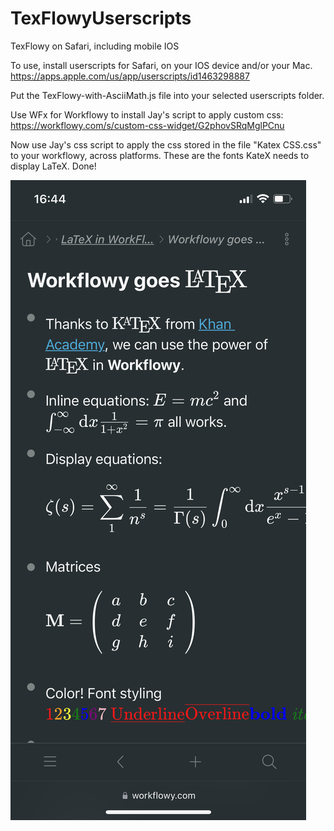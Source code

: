 # TexFlowyUserscripts
 TexFlowy on Safari, including mobile IOS

 To use, install userscripts for Safari, on your IOS device and/or your Mac.
 https://apps.apple.com/us/app/userscripts/id1463298887

 Put the TexFlowy-with-AsciiMath.js file into your selected userscripts folder.

 Use WFx for Workflowy to install Jay's script to apply custom css:
 https://workflowy.com/s/custom-css-widget/G2phovSRqMglPCnu

 Now use Jay's css script to apply the css stored in the file "Katex CSS.css" to your workflowy, across platforms. These are the fonts KateX needs to display LaTeX.
 Done!

 ![Example](https://github.com/marzwipan/TexFlowyUserscripts/blob/main/LaTeXforWorkflowy_mobile.png) 
